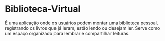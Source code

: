 # Biblioteca-Virtual
É uma aplicação onde os usuários podem montar uma biblioteca pessoal, registrando os livros que já leram, estão lendo ou desejam ler. Serve como um espaço organizado para lembrar e compartilhar leituras.
